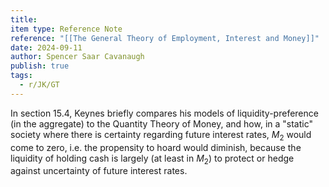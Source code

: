 ```yaml
---
title: 
item type: Reference Note
reference: "[[The General Theory of Employment, Interest and Money]]"
date: 2024-09-11
author: Spencer Saar Cavanaugh
publish: true
tags:
  - r/JK/GT
---
```

In section 15.4, Keynes briefly compares his models of liquidity-preference (in the aggregate) to the Quantity Theory of Money, and how, in a "static" society where there is certainty regarding future interest rates, $M_2$ would come to zero, i.e. the propensity to hoard would diminish, because the liquidity of holding cash is largely (at least in $M_2$) to protect or hedge against uncertainty of future interest rates.